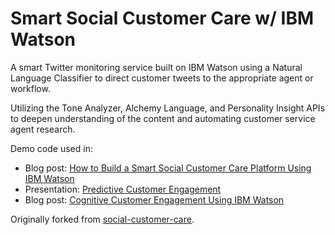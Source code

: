 # Smart Social Customer Care w/ IBM Watson

A smart Twitter monitoring service built on IBM Watson using a Natural Language Classifier to direct customer tweets to the appropriate agent or workflow.

Utilizing the Tone Analyzer, Alchemy Language, and Personality Insight APIs to deepen understanding of the content and automating customer service agent research.

Demo code used in:
* Blog post: [How to Build a Smart Social Customer Care Platform Using IBM Watson](https://10xnation.com/social-customer-care-ibm-watson/)
* Presentation: [Predictive Customer Engagement](https://drive.google.com/open?id=1KZtByxWKu6GnrdVGTx1RT0DpKD_9UCDlk17JDYgVQCY)
* Blog post: [Cognitive Customer Engagement Using IBM Watson](https://gigaom.com/2017/02/02/cognitive-customer-engagement-using-ibm-watson/)

Originally forked from [social-customer-care](https://github.com/watson-developer-cloud/social-customer-care).
